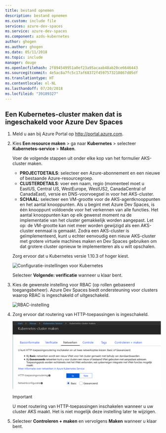 ```yaml
---
title: bestand opnemen
description: bestand opnemen
ms.custom: include file
services: azure-dev-spaces
ms.service: azure-dev-spaces
ms.component: azds-kubernetes
author: ghogen
ms.author: ghogen
ms.date: 05/11/2018
ms.topic: include
manager: douge
ms.openlocfilehash: 2f894549951a0ef23a95acaab48ab20ce6646443
ms.sourcegitcommit: 4e5ac8a7fc5c17af68372f4597573210867d05df
ms.translationtype: HT
ms.contentlocale: nl-NL
ms.lasthandoff: 07/20/2018
ms.locfileid: "39189327"
---
```

## <a name="create-a-kubernetes-cluster-enabled-for-azure-dev-spaces"></a>Een Kubernetes-cluster maken dat is ingeschakeld voor Azure Dev Spaces

1. Meld u aan bij Azure Portal op http://portal.azure.com.
1. Kies **Een resource maken** > ga naar **Kubernetes** > selecteer **Kubernetes-service** > **Maken**.

   Voer de volgende stappen uit onder elke kop van het formulier AKS-cluster maken.

    - **PROJECTDETAILS**: selecteer een Azure-abonnement en een nieuwe of bestaande Azure-resourcegroep.
    - **CLUSTERDETAILS**: voer een naam, regio (momenteel moet u EastUS, Central US, WestEurope, WestUS2, CanadaCentral of CanadaEast), versie en DNS-voorvoegsel in voor het AKS-cluster.
    - **SCHAAL**: selecteer een VM-grootte voor de AKS-agentknooppunten en het aantal knooppunten. Als u begint met Azure Dev Spaces, is één knooppunt voldoende voor het verkennen van alle functies. Het aantal knooppunten kan op elk gewenst moment na de implementatie van het cluster gemakkelijk worden aangepast. Let op: de VM-grootte kan niet meer worden gewijzigd als een AKS-cluster eenmaal is gemaakt. Zodra een AKS-cluster is geïmplementeerd, kunt u echter eenvoudig een nieuw AKS-cluster met grotere virtuele machines maken en Dev Spaces gebruiken om dat grotere cluster opnieuw te implementeren als u wilt opschalen.

   Zorg ervoor dat u Kubernetes versie 1.10.3 of hoger kiest.

   ![Configuratie-instellingen voor Kubernetes](../media/common/Kubernetes-Create-Cluster-2.PNG)

   Selecteer **Volgende: verificatie** wanneer u klaar bent.

1. Kies de gewenste instelling voor RBAC (op rollen gebaseerd toegangsbeheer). Azure Dev Spaces biedt ondersteuning voor clusters waarop RBAC is ingeschakeld of uitgeschakeld.

    ![RBAC-instelling](../media/common/k8s-RBAC.PNG)

1. Zorg ervoor dat routering van HTTP-toepassingen is ingeschakeld.

   ![Routering van HTTP-toepassingen inschakelen](../media/common/Kubernetes-Create-Cluster-3.PNG)

    > [!IMPORTANT]
    > U moet routering van HTTP-toepassingen inschakelen wanneer u uw cluster AKS maakt. Het is niet mogelijk deze instelling later te wijzigen.

1. Selecteer **Controleren + maken** en vervolgens **Maken** wanneer u klaar bent.
